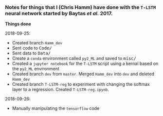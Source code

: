 ### Notes for things that I (Chris Hamm) have done with the `T-LSTM` neural network started by Baytas *et al.* 2017.


**Things done**

2018-09-25:
- Created branch `Hamm_dev`
- Sent code to <kbd>Code/</kbd>
- Sent data to <kbd>Data/</kdb>
- Create a `conda` environment called `py2_ML` and saved to <kbd>misc/</kbd>
- Created a `jupyter notebook` for the `T-LSTM` script using a kernal based on the `py2_ML` environment
- Created branch `dev` from `master`. Merged `Hamm_dev` into `dev` and deleted `Hamm_dev`
- Created branch `T-LSTM-reg` to experiment with changing the softmax layer to a regression. Created `T-LSTM-reg.ipynb`.

2018-09-26:
- Manually manipulating the `tensorflow` code
